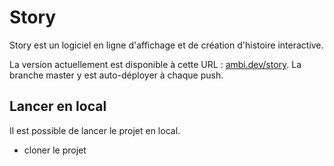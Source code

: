 # Story

Story est un logiciel en ligne d'affichage et de création d'histoire interactive.

La version actuellement est disponible à cette URL : [ambi.dev/story](https://ambi.dev/story). La branche master y est auto-déployer à chaque push.

## Lancer en local

Il est possible de lancer le projet en local.
 - cloner le projet
